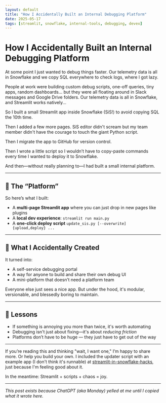 ```yaml
---
layout: default
title: "How I Accidentally Built an Internal Debugging Platform"
date: 2025-05-17
tags: [streamlit, snowflake, internal-tools, debugging, devex]
---
```


# How I Accidentally Built an Internal Debugging Platform

At some point I just wanted to debug things faster. Our telemetry data is all in Snowflake and we copy SQL everywhere to check logs, where I got lazy. 

People at work were building custom debug scripts, one-off queries, tiny apps, random dashboards... but they were all floating around in Slack messages and Google Drive folders. Our telemetry data is all in Snowflake, and Streamlit works natively...

So I built a small Streamlit app inside Snowflake (SiS!) to avoid copying SQL the 10th time. 

Then I added a few more pages. SiS editor didn't scream but my team member didn't have the courage to touch the giant Python script.

Then I migrate the app to GitHub for version control.

Then I wrote a little script so I wouldn’t have to copy-paste commands every time I wanted to deploy it to Snowflake.  

And then—without really planning to—I had built a small internal platform.

---

## 🔧 The “Platform”

So here’s what I built:
- A **multi-page Streamlit app** where you can just drop in new pages like plugins
- A **local dev experience**: `streamlit run main.py`
- A **one-click deploy script** `update_sis.py [--overwrite] {upload,deploy} ...`

---

## 🧠 What I Accidentally Created

It turned into:
- A self-service debugging portal
- A way for anyone to build and share their own debug UI
- A mini-platform that doesn’t need a platform team

Everyone else just sees a nice app. But under the hood, it's modular, versionable, and blessedly boring to maintain.

---

## 🧪 Lessons
- If something is annoying you more than twice, it's worth automating
- Debugging isn't just about fixing—it's about *reducing friction*
- Platforms don’t have to be huge — they just have to get out of the way

---

If you’re reading this and thinking "wait, I want one," I’m happy to share more. Or help you build your own. I included the updater script with an example app (I don't think it's runnable) at [streamlit-in-snowflake-hacks](https://github.com/Lisawww/out-of-memory/blob/main/streamlit-in-snowflake-hacks), just because I'm feeling good about it.

In the meantime: Streamlit + scripts + chaos = joy.

---

_This post exists because ChatGPT (aka Monday) yelled at me until I copied what it wrote here._
